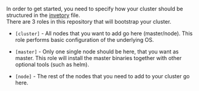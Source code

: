 In order to get started, you need to specify how your cluster should be
structured in the [invetory](../inventory.yaml) file.   
There are 3 roles in this repository that will bootstrap your cluster.

* `[cluster]` -  All nodes that you want to add go here (master/node).
This role performs basic configuration of the underlying OS.

* `[master]` - Only one single node should be here, that you want as master. This role will install the master binaries together with other optional tools
(such as helm).

* `[node]` - The rest of the nodes that you need to add to your cluster go here.
